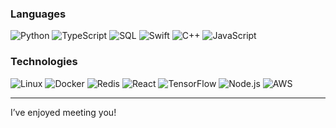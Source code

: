 ### Languages

![Python](https://img.shields.io/badge/-Python-000?style=flat-square&logo=Python)
![TypeScript](https://img.shields.io/badge/-TypeScript-000?style=flat-square&logo=TypeScript)
![SQL](https://img.shields.io/badge/-SQL-000?style=flat-square&logo=MySQL)
![Swift](https://img.shields.io/badge/-Swift-000?style=flat-square&logo=Swift)
![C++](https://img.shields.io/badge/-C++-000?style=flat-square&logo=c%!b(MISSING)%!b(MISSING)&logoColor=00599C)
![JavaScript](https://img.shields.io/badge/-JavaScript-000?style=flat-square&logo=JavaScript)


### Technologies

![Linux](https://img.shields.io/badge/-Linux-000?style=plastic&logo=Linux)
![Docker](https://img.shields.io/badge/-Docker-000?style=plastic&logo=Docker)
![Redis](https://img.shields.io/badge/-Redis-000?style=plastic&logo=Redis)
![React](https://img.shields.io/badge/-React-000?style=plastic&logo=React)
![TensorFlow](https://img.shields.io/badge/-TensorFlow-000?style=plastic&logo=TensorFlow)
![Node.js](https://img.shields.io/badge/-Node.js-000?style=plastic&logo=node.js)
![AWS](https://img.shields.io/badge/-AWS-000?style=plastic&logo=Amazon-AWS&logoColor=F90)



---

I’ve enjoyed meeting you!
